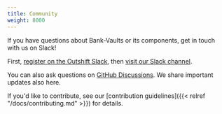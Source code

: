 ```yaml
---
title: Community
weight: 8000
---
```


If you have questions about Bank-Vaults or its components, get in touch with us on Slack!

First, [register on the Outshift Slack](https://outshift.com/slack), then [visit our Slack channel](https://outshift.slack.com/messages/bank-vaults).

You can also ask questions on [GitHub Discussions](https://github.com/orgs/bank-vaults/discussions). We share important updates also here.

If you'd like to contribute, see our [contribution guidelines]({{< relref "/docs/contributing.md" >}}) for details.
